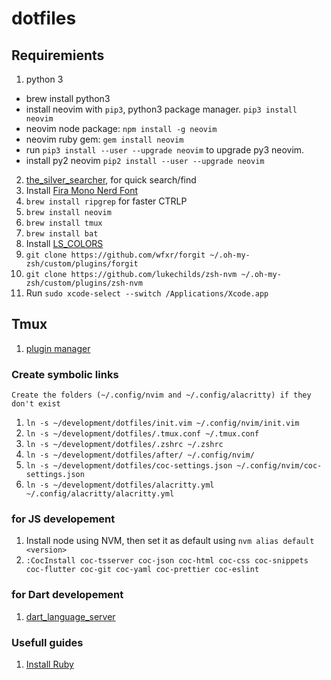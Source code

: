 # dotfiles

## Requiremients
1. python 3
  - brew install python3
  - install neovim with `pip3`, python3 package manager. `pip3 install neovim`
  - neovim node package: `npm install -g neovim`
  - neovim ruby gem: `gem install neovim`
  - run `pip3 install --user --upgrade neovim` to upgrade py3 neovim.
  - install py2 neovim `pip2 install --user --upgrade neovim`
2. [the_silver_searcher](https://github.com/ggreer/the_silver_searcher), for quick search/find
3. Install [Fira Mono Nerd Font](https://github.com/ryanoasis/nerd-fonts)
4. `brew install ripgrep` for faster CTRLP
5. `brew install neovim`
6. `brew install tmux`
7. `brew install bat`
8. Install [LS_COLORS](https://github.com/trapd00r/LS_COLORS/issues/150#issuecomment-600887571)
10. `git clone https://github.com/wfxr/forgit ~/.oh-my-zsh/custom/plugins/forgit`
11. `git clone https://github.com/lukechilds/zsh-nvm ~/.oh-my-zsh/custom/plugins/zsh-nvm`
12. Run `sudo xcode-select --switch /Applications/Xcode.app`

## Tmux
1. [plugin manager](https://github.com/tmux-plugins/tpm)

### Create symbolic links
`Create the folders (~/.config/nvim and ~/.config/alacritty) if they don't exist`

1. `ln -s ~/development/dotfiles/init.vim ~/.config/nvim/init.vim`
2. `ln -s ~/development/dotfiles/.tmux.conf ~/.tmux.conf`
3. `ln -s ~/development/dotfiles/.zshrc ~/.zshrc`
4. `ln -s ~/development/dotfiles/after/ ~/.config/nvim/`
5. `ln -s ~/development/dotfiles/coc-settings.json ~/.config/nvim/coc-settings.json`
6. `ln -s ~/development/dotfiles/alacritty.yml  ~/.config/alacritty/alacritty.yml`

### for JS developement
1. Install node using NVM, then set it as default using `nvm alias default <version>`
2. `:CocInstall coc-tsserver coc-json coc-html coc-css coc-snippets coc-flutter coc-git coc-yaml coc-prettier coc-eslint`


### for Dart developement
1.  [dart_language_server](https://github.com/natebosch/dart_language_server)


### Usefull guides
1. [Install Ruby](https://www.moncefbelyamani.com/how-to-install-xcode-homebrew-git-rvm-ruby-on-mac/?utm_source=stackoverflow)
